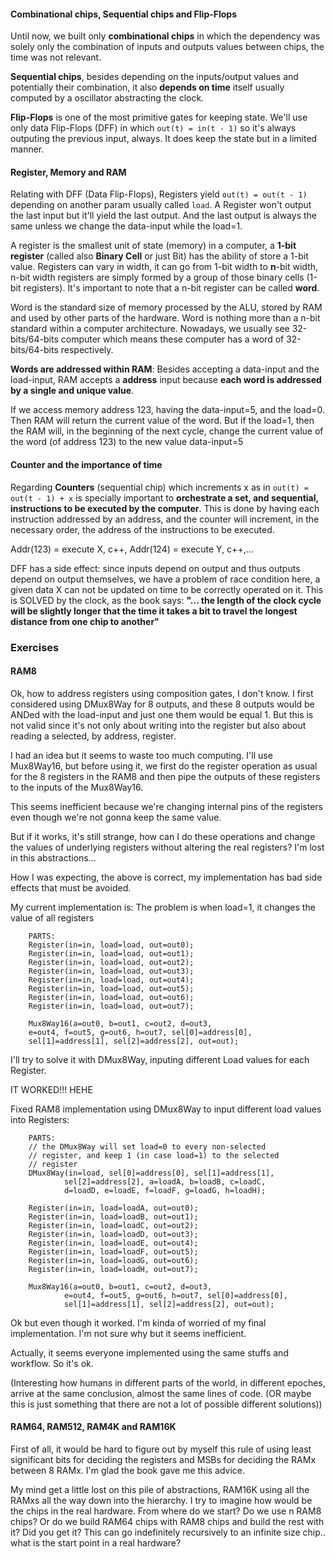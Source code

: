 #### Combinational chips, Sequential chips and Flip-Flops

Until now, we built only **combinational chips** in which the dependency was solely only the combination of inputs and outputs values between chips, the time was not relevant.

**Sequential chips**, besides depending on the inputs/output values and potentially their combination, it also **depends on time** itself usually computed by a oscillator abstracting the clock.

**Flip-Flops** is one of the most primitive gates for keeping state. We'll use only data Flip-Flops (DFF) in which `out(t) = in(t - 1)` so it's always outputing the previous input, always. It does keep the state but in a limited manner.

#### Register, Memory and RAM

Relating with DFF (Data Flip-Flops), Registers yield `out(t) = out(t - 1)` depending on another param usually called `load`. A Register won't output the last input but it'll yield the last output. And the last output is always the same unless we change the data-input while the load=1.

A register is the smallest unit of state (memory) in a computer, a **1-bit register** (called also **Binary Cell** or just Bit) has the ability of store a 1-bit value. Registers can vary in width, it can go from 1-bit width to **n**-bit width, n-bit width registers are simply formed by a group of those binary cells (1-bit registers). It's important to note that a n-bit register can be called **word**.

Word is the standard size of memory processed by the ALU, stored by RAM and used by other parts of the hardware. Word is nothing more than a n-bit standard within a computer architecture. Nowadays, we usually see 32-bits/64-bits computer which means these computer has a word of 32-bits/64-bits respectively.

**Words are addressed within RAM**: Besides accepting a data-input and the load-input, RAM accepts a **address** input because **each word is addressed by a single and unique value**.

If we access memory address 123, having the data-input=5, and the load=0. Then RAM will return the current value of the word. But if the load=1, then the RAM will, in the beginning of the next cycle, change the current value of the word (of address 123) to the new value data-input=5

#### Counter and the importance of time

Regarding **Counters** (sequential chip) which increments x as in `out(t) = out(t - 1) + x` is specially important to **orchestrate a set, and sequential, instructions to be executed by the computer**. This is done by having each instruction addressed by an address, and the counter will increment, in the necessary order, the address of the instructions to be executed.

Addr(123) = execute X, c++, Addr(124) = execute Y, c++,...

DFF has a side effect: since inputs depend on output and thus outputs depend on output themselves, we have a problem of race condition here, a given data X can not be updated on time to be correctly operated on it. This is SOLVED by the clock, as the book says: **"... the length of the clock cycle will be slightly longer that the time it takes a bit to travel the longest distance from one chip to another"**

### Exercises

#### RAM8

Ok, how to address registers using composition gates, I don't know.
I first considered using DMux8Way for 8 outputs, and these 8 outputs would be ANDed with
the load-input and just one them would be equal 1. But this is not valid since it's not
only about writing into the register but also about reading a selected, by address, register.

I had an idea but it seems to waste too much computing.
I'll use Mux8Way16, but before using it, we first do the register operation as usual for 
the 8 registers in the RAM8 and then pipe the outputs of these registers to the inputs of
the Mux8Way16.

This seems inefficient because we're changing internal pins of the registers even though we're
not gonna keep the same value.

But if it works, it's still strange, how can I do these operations and change the values of
underlying registers without altering the real registers? I'm lost in this abstractions...

How I was expecting, the above is correct, my implementation has bad side effects that
must be avoided.

My current implementation is:
The problem is when load=1, it changes the value of all registers
```
    PARTS:
    Register(in=in, load=load, out=out0);
    Register(in=in, load=load, out=out1);
    Register(in=in, load=load, out=out2);
    Register(in=in, load=load, out=out3);
    Register(in=in, load=load, out=out4);
    Register(in=in, load=load, out=out5);
    Register(in=in, load=load, out=out6);
    Register(in=in, load=load, out=out7);

    Mux8Way16(a=out0, b=out1, c=out2, d=out3,
    e=out4, f=out5, g=out6, h=out7, sel[0]=address[0],
    sel[1]=address[1], sel[2]=address[2], out=out);

```
I'll try to solve it with DMux8Way, inputing different Load values for each Register.

IT WORKED!!! HEHE

Fixed RAM8 implementation using DMux8Way to input different load values into Registers:
```
    PARTS:
    // the DMux8Way will set load=0 to every non-selected
    // register, and keep 1 (in case load=1) to the selected
    // register
    DMux8Way(in=load, sel[0]=address[0], sel[1]=address[1],
            sel[2]=address[2], a=loadA, b=loadB, c=loadC,
            d=loadD, e=loadE, f=loadF, g=loadG, h=loadH);

    Register(in=in, load=loadA, out=out0);
    Register(in=in, load=loadB, out=out1);
    Register(in=in, load=loadC, out=out2);
    Register(in=in, load=loadD, out=out3);
    Register(in=in, load=loadE, out=out4);
    Register(in=in, load=loadF, out=out5);
    Register(in=in, load=loadG, out=out6);
    Register(in=in, load=loadH, out=out7);

    Mux8Way16(a=out0, b=out1, c=out2, d=out3,
            e=out4, f=out5, g=out6, h=out7, sel[0]=address[0],
            sel[1]=address[1], sel[2]=address[2], out=out);
```

Ok but even though it worked. I'm kinda of worried of my final implementation. I'm not sure
why but it seems inefficient.

Actually, it seems everyone implemented using the same stuffs and workflow. So it's ok.

(Interesting how humans in different parts of the world, in different epoches, arrive at
the same conclusion, almost the same lines of code. (OR maybe this is just something
that there are not a lot of possible different solutions))

#### RAM64, RAM512, RAM4K and RAM16K

First of all, it would be hard to figure out by myself this rule of using least significant bits for
deciding the registers and MSBs for deciding the RAMx between 8 RAMx. I'm glad the book gave me this advice.

My mind get a little lost on this pile of abstractions, RAM16K using all the RAMxs all the way down into the
hierarchy. I try to imagine how would be the chips in the real hardware. From where do we start? Do we use
n RAM8 chips? Or do we build RAM64 chips with RAM8 chips and build the rest with it? Did you get it? This can go
indefinitely recursively to an infinite size chip.. what is the start point in a real hardware?
